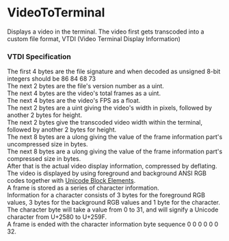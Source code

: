 # VideoToTerminal
Displays a video in the terminal.
The video first gets transcoded into a custom file format, VTDI (Video Terminal Display Information)
### VTDI Specification
The first 4 bytes are the file signature and when decoded as unsigned 8-bit integers should be 86 84 68 73\
The next 2 bytes are the file's version number as a uint.\
The next 4 bytes are the video's total frames as a uint.\
The next 4 bytes are the video's FPS as a float.\
The next 2 bytes are a uint giving the video's width in pixels, followed by another 2 bytes for height.\
The next 2 bytes give the transcoded video width within the terminal, followed by another 2 bytes for height.\
The next 8 bytes are a ulong giving the value of the frame information part's uncompressed size in bytes.\
The next 8 bytes are a ulong giving the value of the frame information part's compressed size in bytes.\
After that is the actual video display information, compressed by deflating.\
The video is displayed by using foreground and background ANSI RGB codes together with [Unicode Block Elements](https://en.wikipedia.org/wiki/Block_Elements).\
A frame is stored as a series of character information.\
Information for a character consists of 3 bytes for the foreground RGB values, 3 bytes for the background RGB values and 1 byte for the character.\
The character byte will take a value from 0 to 31, and will signify a Unicode character from U+2580 to U+259F.\
A frame is ended with the character information byte sequence 0 0 0 0 0 0 32.
